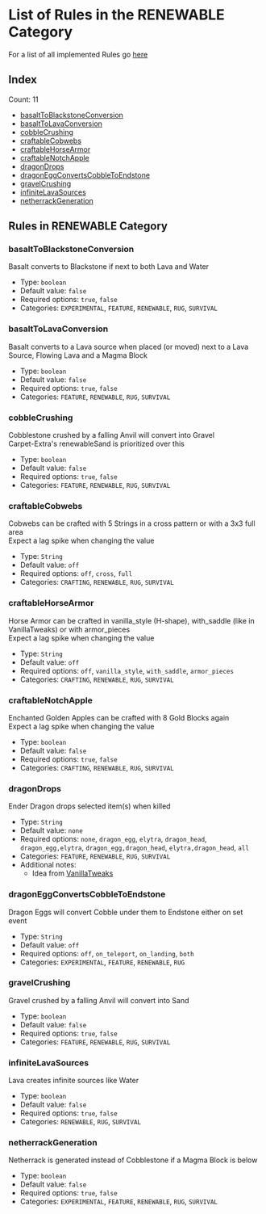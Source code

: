 # List of Rules in the RENEWABLE Category

For a list of all implemented Rules go [here](../README.md)
## Index
Count: 11
- [basaltToBlackstoneConversion](#basalttoblackstoneconversion)
- [basaltToLavaConversion](#basalttolavaconversion)
- [cobbleCrushing](#cobblecrushing)
- [craftableCobwebs](#craftablecobwebs)
- [craftableHorseArmor](#craftablehorsearmor)
- [craftableNotchApple](#craftablenotchapple)
- [dragonDrops](#dragondrops)
- [dragonEggConvertsCobbleToEndstone](#dragoneggconvertscobbletoendstone)
- [gravelCrushing](#gravelcrushing)
- [infiniteLavaSources](#infinitelavasources)
- [netherrackGeneration](#netherrackgeneration)

## Rules in RENEWABLE Category

### basaltToBlackstoneConversion
Basalt converts to Blackstone if next to both Lava and Water    
- Type: `boolean`
- Default value: `false`
- Required options: `true`, `false`
- Categories: `EXPERIMENTAL`, `FEATURE`, `RENEWABLE`, `RUG`, `SURVIVAL`

### basaltToLavaConversion
Basalt converts to a Lava source when placed (or moved) next to a Lava Source, Flowing Lava and a Magma Block    
- Type: `boolean`
- Default value: `false`
- Required options: `true`, `false`
- Categories: `FEATURE`, `RENEWABLE`, `RUG`, `SURVIVAL`

### cobbleCrushing
Cobblestone crushed by a falling Anvil will convert into Gravel  
Carpet-Extra's renewableSand is prioritized over this  
- Type: `boolean`
- Default value: `false`
- Required options: `true`, `false`
- Categories: `FEATURE`, `RENEWABLE`, `RUG`, `SURVIVAL`

### craftableCobwebs
Cobwebs can be crafted with 5 Strings in a cross pattern or with a 3x3 full area  
Expect a lag spike when changing the value  
- Type: `String`
- Default value: `off`
- Required options: `off`, `cross`, `full`
- Categories: `CRAFTING`, `RENEWABLE`, `RUG`, `SURVIVAL`

### craftableHorseArmor
Horse Armor can be crafted in vanilla_style (H-shape), with_saddle (like in VanillaTweaks) or with armor_pieces  
Expect a lag spike when changing the value  
- Type: `String`
- Default value: `off`
- Required options: `off`, `vanilla_style`, `with_saddle`, `armor_pieces`
- Categories: `CRAFTING`, `RENEWABLE`, `RUG`, `SURVIVAL`

### craftableNotchApple
Enchanted Golden Apples can be crafted with 8 Gold Blocks again  
Expect a lag spike when changing the value  
- Type: `boolean`
- Default value: `false`
- Required options: `true`, `false`
- Categories: `CRAFTING`, `RENEWABLE`, `RUG`, `SURVIVAL`

### dragonDrops
Ender Dragon drops selected item(s) when killed    
- Type: `String`
- Default value: `none`
- Required options: `none`, `dragon_egg`, `elytra`, `dragon_head`, `dragon_egg,elytra`, `dragon_egg,dragon_head`, `elytra,dragon_head`, `all`
- Categories: `FEATURE`, `RENEWABLE`, `RUG`, `SURVIVAL`
- Additional notes:
  - Idea from [VanillaTweaks](https://vanillatweaks.net/picker/datapacks/)

### dragonEggConvertsCobbleToEndstone
Dragon Eggs will convert Cobble under them to Endstone either on set event    
- Type: `String`
- Default value: `off`
- Required options: `off`, `on_teleport`, `on_landing`, `both`
- Categories: `EXPERIMENTAL`, `FEATURE`, `RENEWABLE`, `RUG`

### gravelCrushing
Gravel crushed by a falling Anvil will convert into Sand    
- Type: `boolean`
- Default value: `false`
- Required options: `true`, `false`
- Categories: `FEATURE`, `RENEWABLE`, `RUG`, `SURVIVAL`

### infiniteLavaSources
Lava creates infinite sources like Water    
- Type: `boolean`
- Default value: `false`
- Required options: `true`, `false`
- Categories: `RENEWABLE`, `RUG`, `SURVIVAL`

### netherrackGeneration
Netherrack is generated instead of Cobblestone if a Magma Block is below    
- Type: `boolean`
- Default value: `false`
- Required options: `true`, `false`
- Categories: `EXPERIMENTAL`, `FEATURE`, `RENEWABLE`, `RUG`, `SURVIVAL`
